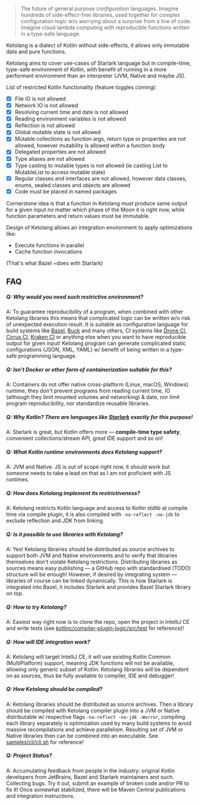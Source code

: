 >The future of general purpose _configuration_ languages.
Imagine hundreds of side-effect-free libraries, used together for complex configuration logic w/o worrying about a surprise from a line of code.
Imagine cloud lambda computing with reproducible functions written in a type-safe language.

Ketolang is a dialect of Kotlin without side-effects, it allows only immutable data and pure functions. 

Ketolang aims to cover use-cases of Starlark language but in compile-time, type-safe environment of Kotlin, with benefit of running in a more performant environment than an interpreter (JVM, Native and maybe JS).

List of restricted Kotlin functionality (feature toggles coming):

- [x] File IO is not allowed
- [x] Network IO is not allowed
- [x] Resolving current time and date is not allowed
- [x] Reading environment variables is not allowed
- [x] Reflection is not allowed
- [x] Global mutable state is not allowed
- [x] Mutable collections as function args, return type or properties are not allowed, however mutability is allowed within a function body
- [x] Delegated properties are not allowed
- [x] Type aliases are not allowed
- [x] Type casting to mutable types is not allowed (ie casting List to MutableList to access mutable state)
- [x] Regular classes and interfaces are not allowed, however data classes, enums, sealed classes and objects are allowed
- [x] Code must be placed in named packages
 
Cornerstone idea is that a function in Ketolang must produce same output for a given input no matter which phase of the Moon it is right now, while function parameters and return values must be immutable. 

Design of Ketolang allows an integration environment to apply optimizations like:

- Execute functions in parallel
- Cache function invocations

(That's what Bazel ~does with Starlark)

## FAQ

##### Q: Why would you need such restrictive environment?
A: To guarantee reproducibility of a program, when combined with other Ketolang libraries this means that complicated logic can be written w/o risk of unexpected execution result. It is suitable as configuration language for build systems like [Bazel](https://bazel.build/rules/language), [Buck](https://buck.build/) and many others, CI systems like [Drone CI](https://docs.drone.io/pipeline/scripting/starlark/), [Cirrus CI](https://cirrus-ci.org/guide/programming-tasks/), [Kraken CI](https://kraken.ci/docs/features/) or anything else when you want to have reproducible output for given input! Ketolang program can generate complicated static configurations (JSON, XML, YAML) w/ benefit of being written in a type-safe programming language.

##### Q: Isn't Docker or other form of containerization suitable for this?
A: Containers do not offer native cross-platform (Linux, macOS, Windows) runtime, they don't prevent programs from reading current time, IO (although they limit mounted volumes and networking) & date, nor limit program reproducibility, nor standardize reusable libraries.

##### Q: Why Kotlin? There are languages like [Starlark](https://github.com/bazelbuild/starlark/blob/master/spec.md) exactly for this purpose!
A: Starlark is great, but Kotlin offers more — **compile-time type safety**, convenient collections/stream API, great IDE support and so on!

##### Q: What Kotlin runtime environments does Ketolang support?
A: JVM and Native. JS is out of scope right now, it should work but someone needs to take a lead on that as I am not proficient with JS runtimes.

##### Q: How does Ketolang implement its restrictiveness?
A: Ketolang restricts Kotlin language and access to Kotlin stdlib at compile time via compile plugin, it is also compiled with `-no-reflect -no-jdk` to exclude reflection and JDK from linking.

##### Q: Is it possible to use libraries with Ketolang?
A: Yes! Ketolang libraries should be distributed as source archives to support both JVM and Native environments and to verify that libraries themselves don't violate Ketolang restrictions. Distributing libraries as sources means easy publishing — a GitHub repo with standardised (TODO) structure will be enough! However, if desired by integrating system — libraries of course can be linked dynamically. This is how Starlark is integrated into Bazel, it includes Starlark and provides Bazel Starlark library on top.

##### Q: How to try Ketolang?
A: Easiest way right now is to clone the repo, open the project in IntelliJ CE and write tests (see [kotlinc/compiler-plugin-logic/src/test](kotlinc/compiler-plugin-logic/src/test) for reference)!

##### Q: How will IDE integration work?
A: Ketolang will target IntelliJ CE, it will use existing Kotlin Common (MultiPlatform) support, meaning JDK functions will not be available, allowing only generic subset of Kotlin. Ketolang libraries will be dependent on as sources, thus be fully available to compiler, IDE and debugger!

##### Q: How Ketolang should be compiled?
A: Ketolang libraries should be distributed as source archives. Then a library should be compiled with Ketolang compiler plugin into a JVM or Native distributable w/ respective flags `-no-reflect -no-jdk -Werror`, compiling each library separately is optimization used by many build systems to avoid massive recompilations and achieve parallelism. Resulting set of JVM or Native libraries then can be combined into an executable. See [samples/cli/cli.sh](samples/cli/cli.sh) for reference!  

##### Q: Project Status?
A: Accumulating feedback from people in the industry: original Kotlin developers from JetBrains, Bazel and Starlark maintainers and such. Collecting bugs. Try it out, submit an example of broken code and/or PR to fix it! Once somewhat stabilized, there will be Maven Central publications and integration instructions.
